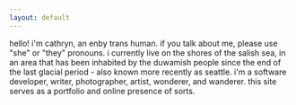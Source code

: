 ```yaml
---
layout: default
---
```


hello! i'm cathryn, an enby trans human. if you talk about me, please use "she" or "they" pronouns. i currently live on the shores of the salish sea, in an area that has been inhabited by the duwamish people since the end of the last glacial period - also known more recently as seattle. i'm a software developer, writer, photographer, artist, wonderer, and wanderer. this site serves as a portfolio and online presence of sorts.